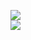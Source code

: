 [![](https://img.shields.io/badge/Made%20With-Github%20Spray-lightgrey.svg?style=for-the-badge&logo=github)](https://github.com/Annihil/github-spray#1380)  
[![](https://i.imgur.com/2DrTn0Z.gif)](https://github.com/Annihil/github-spray)